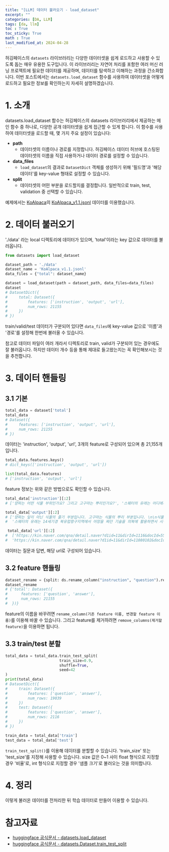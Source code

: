 ```yaml
---
title: "[LLM] 데이터 불러오기 - load_dataset"
excerpt: ""
categories: [DA, LLM]
tags: [da, llm]
toc : True
toc_sticky: True
math : True
last_modified_at: 2024-04-28
---
```


허깅페이스의 `datasets` 라이브러리는 다양한 데이터셋을 쉽게 로드하고 사용할 수 있도록 돕는 매우 유용한 도구입니다. 이 라이브러리는 자연어 처리를 포함한 여러 머신 러닝 프로젝트에 필요한 데이터를 제공하며, 데이터를 탐색하고 이해하는 과정을 간소화합니다. 이번 포스트에서는 `datasets.load_dataset` 함수를 사용하여 데이터셋을 어떻게 로드하고 필요한 정보를 확인하는지 자세히 설명하겠습니다.

# 1. 소개
datasets.load_dataset 함수는 허깅페이스의 datasets 라이브러리에서 제공하는 메인 함수 중 하나로, 다양한 공개 데이터셋을 쉽게 접근할 수 있게 합니다. 이 함수를 사용하여 데이터셋을 로드할 때, 몇 가지 주요 설정이 있습니다:

- **path**
    - 데이터셋의 이름이나 경로를 지정합니다. 허깅페이스 데이터 허브에 호스팅된 데이터셋의 이름을 직접 사용하거나 데이터 경로를 설정할 수 있습니다.
- **data_files**
    - `load_dataset`의 결과로 `DatasetDict` 객체를 생성하기 위해 '필드명'과 '해당 데이터'를 key-value 형태로 설정할 수 있습니다.
- **split**
    - 데이터셋의 어떤 부분을 로드할지를 결정합니다. 일반적으로 train, test, validation 중 선택할 수 있습니다.

예제에서는 [KoAlpaca](https://github.com/Beomi/KoAlpaca/tree/main)의 [KoAlpaca_v1.1.jsonl](https://raw.githubusercontent.com/Beomi/KoAlpaca/main/KoAlpaca_v1.1.jsonl) 데이터를 이용했습니다.

# 2. 데이터 불러오기
'./data' 라는 local 디렉토리에 데이터가 있으며, 'total'이라는 key 값으로 데이터를 불러옵니다. 

```py
from datasets import load_dataset

dataset_path = './data'
dataset_name = 'KoAlpaca_v1.1.jsonl'
data_files = {"total": dataset_name}

dataset = load_dataset(path = dataset_path, data_files=data_files)
dataset
# DatasetDict({
#     total: Dataset({
#         features: ['instruction', 'output', 'url'],
#         num_rows: 21155
#     })
# })
```
train/valid/test 데이터가 구분되어 있다면 `data_files`에 key-value 값으로 '이름'과 '경로'를 설정해 한번에 불러올 수 있습니다.   

참고로 데이터 파일이 여러 개라서 디렉토리로 train, valid가 구분되어 있는 경우에도 잘 불러옵니다. 하지만 데이터 개수 등을 통해 제대로 들고왔는지는 꼭 확인해보시는 것을 추천합니다.

# 3. 데이터 핸들링
## 3.1 기본
```py
total_data = dataset['total']
total_data
# Dataset({
#     features: ['instruction', 'output', 'url'],
#     num_rows: 21155
# })
```
데이터는 'instruction', 'output', 'url', 3개의 feature로 구성되어 있으며 총 21,155개입니다. 

```py
total_data.features.keys()
# dict_keys(['instruction', 'output', 'url'])

list(total_data.features)
# ['instruction', 'output', 'url']
```
feature 정보는 위와 같은 방법으로도 확인할 수 있습니다.

```py
total_data['instruction'][:2]
# ['양파는 어떤 식물 부위인가요? 그리고 고구마는 뿌리인가요?', '스웨터의 유래는 어디에서 시작되었나요?']

total_data['output'][:2]
# ['양파는 잎이 아닌 식물의 줄기 부분입니다. 고구마는 식물의 뿌리 부분입니다. \n\n식물의 부위의 구분에 대해 궁금해하는 분이라면 분명 이 질문에 대한 답을 찾고 있을 것입니다. 양파는 잎이 아닌 줄기 부분입니다. 고구마는 다른 질문과 답변에서 언급된 것과 같이 뿌리 부분입니다. 따라서, 양파는 식물의 줄기 부분이 되고, 고구마는 식물의 뿌리 부분입니다.\n\n 덧붙이는 답변: 고구마 줄기도 볶아먹을 수 있나요? \n\n고구마 줄기도 식용으로 볶아먹을 수 있습니다. 하지만 줄기 뿐만 아니라, 잎, 씨, 뿌리까지 모든 부위가 식용으로 활용되기도 합니다. 다만, 한국에서는 일반적으로 뿌리 부분인 고구마를 주로 먹습니다.',
#  '스웨터의 유래는 14세기경 북유럽항구지역에서 어망을 짜던 기술을 의복에 활용하면서 시작되었습니다. 노동자들의 방한복에서 시작된 스웨터는 여가생활과 스포츠의 붐에 힘입어 대중화되었습니다. 이후, 겨울철 이너웨어의 대명사가 되었습니다. 스웨터는 짜서(Knit) 만든 옷을 말하며, 어부들의 방한복으로 짜여졌던 스웨터 중에서도 스코틀랜드 해안지방의 여인들은 바다로 나가는 남편이나 연인, 자식들에게 무사히 돌아올 것을 기원하며 로프나 닻 무늬를 정성껏 짜넣었다고 합니다. 그 실용성과 정성이 오늘에까지 이어지고 있습니다.']

 total_data['url'][:2]
#  ['https://kin.naver.com/qna/detail.naver?d1id=11&dirId=1116&docId=55320268',
#  'https://kin.naver.com/qna/detail.naver?d1id=11&dirId=11080102&docId=47833655']
```
데이터는 질문과 답변, 해당 url로 구성되어 있습니다.

## 3.2 feature 핸들링
```py
dataset_rename = {split: ds.rename_column("instruction", "question").rename_column("output", "answer").remove_columns('url') for split, ds in dataset.items()}
dataset_rename
# {'total': Dataset({
#      features: ['question', 'answer'],
#      num_rows: 21155
#  })}
```
feature의 이름을 바꾸려면 `rename_column(기존 feature 이름, 변경할 feature 이름)`를 이용해 바꿀 수 있습니다. 그리고 feature를 제거하려면 `remove_columns(제거할 feature)`을 이용하면 됩니다.

## 3.3 train/test 분할
```py
total_data = total_data.train_test_split(
                        train_size=0.9,
                        shuffle=True,
                        seed=42
)
print(total_data)
# DatasetDict({
#     train: Dataset({
#         features: ['question', 'answer'],
#         num_rows: 19039
#     })
#     test: Dataset({
#         features: ['question', 'answer'],
#         num_rows: 2116
#     })
# })

train_data = total_data['train']
test_data = total_data['test']
```
`train_test_split()`를 이용해 데이터를 분할할 수 있습니다. 'train_size' 또는 'test_size'를 지정해 사용할 수 있습니다. size 값은 0~1 사이 float 형식으로 지정할 경우 '비율'로, int 형식으로 지정할 경우 '샘플 크기'로 불러오는 것을 의미합니다.

# 4. 정리
이렇게 불러온 데이터를 전처리한 뒤 학습 데이터로 만들어 이용할 수 있습니다.

# 참고자료
- [huggingface 공식문서 - datasets.load_dataset](https://huggingface.co/docs/datasets/v2.18.0/en/package_reference/loading_methods#datasets.load_dataset)
- [huggingface 공식문서 - datasets.Dataset.train_test_split](https://huggingface.co/docs/datasets/v2.18.0/en/package_reference/main_classes#datasets.Dataset.train_test_split)